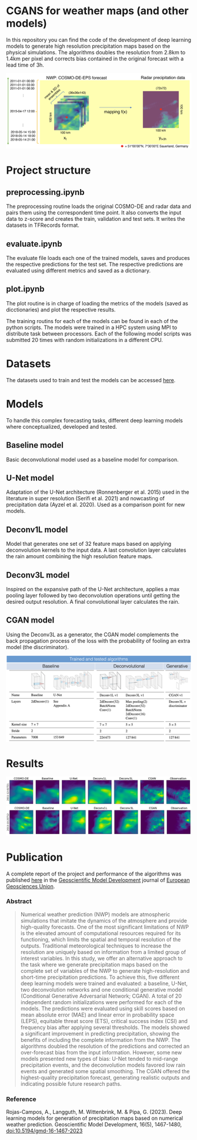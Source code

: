 # CGANS for weather maps (and other models)

In this repository you can find the code of the development of deep learning models to generate high resolution precipitation maps based on the physical simulations. The algorithms doubles the resolution from 2.8km to 1.4km per pixel and corrects bias contained in the original forecast with a lead time of 3h.

![task](figs/tasks.png)

# Project structure

## preprocessing.ipynb

The preprocessing routine loads the original COSMO-DE and radar data and pairs them using the correspondent time point. It also converts the input data to z-score and creates the train, validation and test sets. It writes the datasets in TFRecords format.

## evaluate.ipynb

The evaluate file loads each one of the trained models, saves and produces the respective predictions for the test set. The respective predictions are evaluated using different metrics and saved as a dictionary.

## plot.ipynb

The plot routine is in charge of loading the metrics of the models (saved as dicctionaries) and plot the respective results.


The training routins for each of the models can be found in each of the python scripts. The models were trained in a HPC system using MPI to distribute task between processors. Each of the following model scripts was submitted 20 times with random initializations in a different CPU. 




# Datasets

The datasets used to train and test the models can be accessed [here](https://zenodo.org/records/7244319).

# Models

To handle this complex forecasting tasks, different deep learning models where conceptualized, developed and tested. 

## Baseline model

Basic deconvolutional model used as a baseline model for comparison.

##  U-Net model

Adaptation of the U-Net architecture (Ronnenberger et al. 2015) used in the literature in super resolution (Serifi et al. 2021) and nowcasting of precipitation data (Ayzel et al. 2020). Used as a comparison point for new models. 

## Deconv1L model

Model that generates one set of 32 feature maps based on applying deconvolution kernels to the input data. A last convolution layer calculates the rain amount combining the high resolution feature maps.

## Deconv3L model

Inspired on the expansive path of the U-Net architecture, applies a max pooling layer followed by two deconvolution operations until getting the desired output resolution. A final convolutional layer calculates the rain. 

## CGAN model

Using the Deconv3L as a generator, the CGAN model complements the back propagation process of the loss with the probability of fooling an extra model (the discriminator). 


![models](figs/algorithms.png)

# Results

![results1](figs/results1.png)
![results2](figs/results2.png)


# Publication 

A complete report of the project and performance of the algorithms was published [here](https://gmd.copernicus.org/articles/16/1467/2023/gmd-16-1467-2023.html) in the [Geoscientific Model Development](https://www.geoscientific-model-development.net/) journal of [European Geosciences Union](https://www.egu.eu/).

### Abstract
> Numerical weather prediction (NWP) models are atmospheric simulations that imitate the dynamics of the atmosphere and provide high-quality forecasts. One of the most significant limitations of NWP is the elevated amount of computational resources required for its functioning, which limits the spatial and temporal resolution of the outputs. Traditional meteorological techniques to increase the resolution are uniquely based on information from a limited group of interest variables. In this study, we offer an alternative approach to the task where we generate precipitation maps based on the complete set of variables of the NWP to generate high-resolution and short-time precipitation predictions. To achieve this, five different deep learning models were trained and evaluated: a baseline, U-Net, two deconvolution networks and one conditional generative model (Conditional Generative Adversarial Network; CGAN). A total of 20 independent random initializations were performed for each of the models. The predictions were evaluated using skill scores based on mean absolute error (MAE) and linear error in probability space (LEPS), equitable threat score (ETS), critical success index (CSI) and frequency bias after applying several thresholds. The models showed a significant improvement in predicting precipitation, showing the benefits of including the complete information from the NWP. The algorithms doubled the resolution of the predictions and corrected an over-forecast bias from the input information. However, some new models presented new types of bias: U-Net tended to mid-range precipitation events, and the deconvolution models favored low rain events and generated some spatial smoothing. The CGAN offered the highest-quality precipitation forecast, generating realistic outputs and indicating possible future research paths.

### Reference
Rojas-Campos, A., Langguth, M. Wittenbrink, M. & Pipa, G. (2023). Deep learning models for generation of precipitation maps based on numerical weather prediction. Geoscientific Model Development, 16(5), 1467-1480, [doi:10.5194/gmd-16-1467-2023](https://gmd.copernicus.org/articles/16/1467/2023/gmd-16-1467-2023.html)